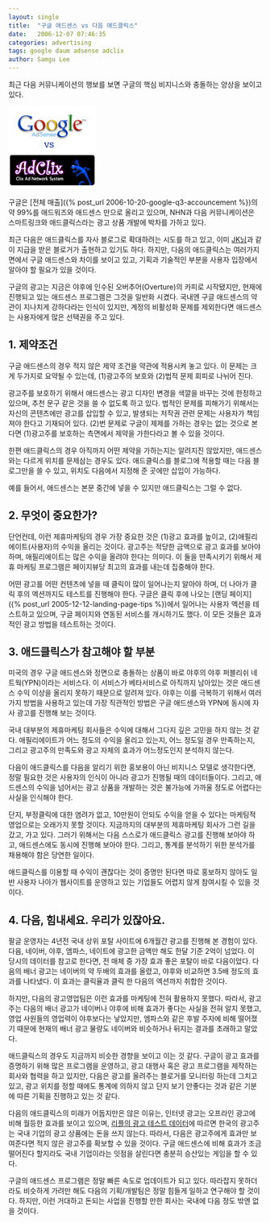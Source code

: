 ```yaml
---
layout: single
title:  "구글 애드센스 vs 다음 애드클릭스"
date:   2006-12-07 07:46:35
categories: advertising
tags: google daum adsense adclix
author: Samgu Lee
---
```

최근 다음 커뮤니케이션의 행보를 보면 구글의 핵심 비지니스와 충돌하는 양상을 보이고 있다. 

![구글 애드센스와 다음 애드클릭스](/assets/adsense-vs-adclix.gif)

구글은 [전체 매출]({% post_url 2006-10-20-google-q3-accouncement %})의 약 99%를 애드워즈와 애드센스 만으로 올리고 있으며, NHN과 다음 커뮤니케이션은 스마트링크와 애드클릭스라는 광고 상품 개발에 박차를 가하고 있다.

최근 다음은 애드클릭스를 자사 블로그로 확대하려는 시도를 하고 있고, 이미 [JK님](http://blog.daum.net/jinyounk/528135)과 같이 지급을 받은 블로거가 출현하고 있기도 하다. 하지만, 다음의 애드클릭스는 여러가지 면에서 구글 애드센스와 차이를 보이고 있고, 기획과 기술적인 부분을 사용자 입장에서 알아야 할 필요가 있을 것이다.

구글의 광고는 지금은 야후에 인수된 오버추어(Overture)의 카피로 시작됐지만, 현재에 진행되고 있는 애드센스 프로그램은 그것을 일반화 시켰다. 국내엔 구글 애드센스의 약관이 지나치게 강하다라는 인식이 있지만, 계정의 비활성화 문제를 제외한다면 애드센스는 사용자에게 많은 선택권을 주고 있다.

## 1. 제약조건

구글 애드센스의 경우 적지 않은 제약 조건을 약관에 적용시켜 놓고 있다. 이 문제는 크게 두가지로 요약될 수 있는데, (1)광고주의 보호와 (2)법적 문제 회피로 나뉘어 진다.

광고주를 보호하기 위해서 애드센스는 광고 디자인 변경을 색깔을 바꾸는 것에 한정하고 있으며, 추천 문구 같은 것을 쓸 수 없도록 하고 있다. 법적인 문제를 피해가기 위해서는 자신의 콘텐츠에만 광고를 삽입할 수 있고, 발생되는 저작권 관련 문제는 사용자가 책임져야 한다고 기재되어 있다. (2)번 문제로 구글이 제제를 가하는 경우는 없는 것으로 본다면 (1)광고주를 보호하는 측면에서 제약을 가한다라고 볼 수 있을 것이다.

한편 애드클릭스의 경우 아직까지 어떤 제약을 가하는지는 알려지진 않았지만, 애드센스와는 다르게 위치를 문제삼는 경우도 있다. 애드클릭스를 블로그에 적용할 때는 다음 블로그만을 쓸 수 있고, 위치도 다음에서 지정해 준 곳에만 삽입이 가능하다.

예를 들어서, 애드센스는 본문 중간에 넣을 수 있지만 애드클릭스는 그럴 수 없다.

## 2. 무엇이 중요한가?

단언컨데, 이런 제휴마케팅의 경우 가장 중요한 것은 (1)광고 효과를 높이고, (2)애필리에이트(사용자)의 수익을 올리는 것이다. 광고주는 적당한 금액으로 광고 효과를 보아야 하며, 애필리에이트는 많은 수익을 올려야 한다는 의미다. 이 둘을 만족시키기 위해서 제휴 마케팅 프로그램은 페이지뷰당 최고의 효과를 내는데 집중해야 한다.

어떤 광고를 어떤 컨텐츠에 넣을 때 클릭이 많이 일어나는지 알아야 하며, 더 나아가 클릭 후의 엑션까지도 테스트를 진행해야 한다. 구글은 클릭 후에 나오는 [랜딩 페이지]({% post_url 2005-12-12-landing-page-tips %})에서 일어나는 사용자 엑션을 테스트하고 있으며, 구글 페이지와 연동된 서비스를 개시하기도 했다. 이 모든 것들은 효과적인 광고 방법을 테스트하는 것이다.

## 3. 애드클릭스가 참고해야 할 부분

미국의 경우 구글 애드센스와 정면으로 충돌하는 상품이 바로 야후의 야후 퍼블리쉬 네트웍(YPN)이라는 서비스다. 이 서비스가 베타서비스로 아직까지 남아있는 것은 애드센스 수익 이상을 올리지 못하기 때문으로 알려져 있다. 야후는 이를 극복하기 위해서 여러가지 방법을 사용하고 있는데 가장 직관적인 방법은 구글 애드센스와 YPN에 동시에 자사 광고를 진행해 보는 것이다.

국내 대부분의 제휴마케팅 회사들은 수익에 대해서 그다지 깊은 고민을 하지 않는 것 같다. 애필리에이트가 어느 정도의 수익을 올리고 있는지, 어느 정도일 경우 만족하는지, 그리고 광고주의 만족도와 광고 자체의 효과가 어느정도인지 분석하지 않는다.

다음이 애드클릭스를 다음을 알리기 위한 홍보용이 아닌 비지니스 모델로 생각한다면, 정말 필요한 것은 사용자의 인식이 아니라 광고가 진행될 때의 데이터들이다. 그리고, 애드센스의 수익을 넘어서는 광고 상품을 개발하는 것은 불가능에 가까울 정도로 어렵다는 사실을 인식해야 한다.

단지, 부정클릭에 대한 염려가 없고, 10만원이 안되도 수익을 얻을 수 있다는 마케팅적 영업으로는 오래가지 못할 것이다. 지금까지의 대부분의 제휴마케팅 회사가 그런 길을 갔고, 가고 있다. 그러기 위해서는 다음 스스로가 애드클릭스 광고를 진행해 보아야 하고, 애드센스에도 동시에 진행해 보아야 한다. 그리고, 통계를 분석하기 위한 분석가를 채용해야 함은 당연한 일이다.

애드클릭스를 이용할 때 수익이 괜찮다는 것이 증명만 된다면 따로 홍보하지 않아도 일반 사용자 나아가 웹사이트를 운영하고 있는 기업들도 어렵지 않게 참여시킬 수 있을 것이다.

## 4. 다음, 힘내세요. 우리가 있잖아요.

팔글 운영자는 4년전 국내 상위 포탈 사이트에 6개월간 광고를 진행해 본 경험이 있다. 다음, 네이버, 야후, 엠파스, 네이트에 광고한 금액만 해도 한달 기준 2억이 넘었다. 이 당시의 데이터를 참고로 한다면, 전 매체 중 가장 효과 좋은 포탈이 바로 다음이었다. 다음의 배너 광고는 네이버의 약 두배의 효과를 올렸고, 야후와 비교하면 3.5배 정도의 효과를 나타냈다. 이 효과는 클릭율과 클릭 한 다음의 엑션까지 취합한 것이다.

하지만, 다음의 광고영업팀은 이런 효과를 마케팅에 전혀 활용하지 못했다. 따라서, 광고주는 다음의 배너 광고가 네이버나 야후에 비해 효과가 좋다는 사실을 전혀 알지 못했고, 영업 사원들의 영업력이 야후보다는 낳았지만, 엠파스와 같은 후발 주자에 비해 떨어졌기 때문에 현재의 배너 광고 물량도 네이버와 비슷하거나 뒤지는 결과를 초래하고 말았다.

애드클릭스의 경우도 지금까지 비슷한 경향을 보이고 이는 것 같다. 구글이 광고 효과를 증명하기 위해 많은 프로그램을 운영하고, 광고 대행사 혹은 광고 프로그램을 제작하는 회사와 협력을 하고 있지만, 다음은 광고를 올려주는 블로거를 모니터링 하는데 그치고 있고, 광고 위치를 정할 때에도 통계에 의하지 않고 단지 보기 안좋다는 것과 같은 기분에 따른 기획을 진행하고 있는 것 같다.

다음의 애드클릭스의 미래가 어둡지만은 않은 이유는, 인터넷 광고는 오프라인 광고에 비해 월등한 효과를 보이고 있으며, [리플의 광고 테스트 데이터](http://ad.repl.net)에 따르면 한국의 광고주는 국내 기업의 광고 상품에는 돈을 쓰지 않는다. 따라서, 다음은 광고주에게 효과만 보여준다면 적지 않은 광고주를 확보할 수 있을 것이다. 구글 애드센스에 비해 효과가 조금 떨어진다 할지라도 국내 기업이라는 잇점을 살린다면 충분히 승산있는 게임을 할 수 있다.

구글의 애드센스 프로그램은 정말 빠른 속도로 업데이트가 되고 있다. 따라잡지 못하더라도 비슷하게 가려만 해도 다음의 기획/개발팀은 정말 힘들게 일하고 연구해야 할 것이다. 하지만, 이런 거대하고 돈되는 사업을 진행할 만한 회사는 국내에 다음 정도 밖엔 없을 것이다.
